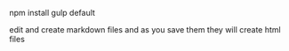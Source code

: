 npm install
gulp default

edit and create markdown files and as you save them they will create html files